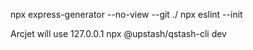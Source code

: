 npx express-generator --no-view --git ./
npx eslint --init

Arcjet will use 127.0.0.1
npx @upstash/qstash-cli dev


